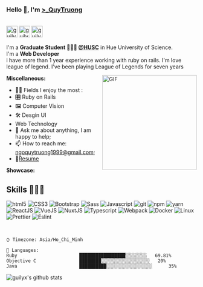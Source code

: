
### Hello 👋, I'm [>_QuyTruong](https://www.facebook.com/NgoQuyTruongg/) 

<br/>
<a href="https://www.facebook.com/NgoQuyTruongg/">
  <img align="left" alt="guilyx's Meta" width="30px" src="https://image.flaticon.com/icons/svg/2111/2111342.svg" />
</a>
<a href="https://www.instagram.com/nqoquytruonq/">
  <img align="left" alt="guilyx's Instagram" width="30px" src="https://image.flaticon.com/icons/svg/2111/2111421.svg" />
</a>
<a href="#">
  <img align="left" alt="guilyx's Codingames" width="30px" src="https://image.flaticon.com/icons/svg/2010/2010522.svg" />
</a> <br /> <br />

I'm a **Graduate Student 👨🏽‍💼 [@HUSC](http://husc.hueuni.edu.vn/)** in Hue University of Science. <br />
I'm a **Web Developer**  <br />
i have more than 1 year experience working with ruby on rails.
I'm love league of legend. I've been playing League of Legends for seven years<br />

  <img align="right" alt="GIF" src="https://c.tenor.com/kFNtXOJGyooAAAAC/azura-bonk-azura.gif" width="250px"/>
  
**Miscellaneous:**

  - 🤹🏽 Fields I enjoy the most : 
  - 🎛 Ruby on Rails
  - 🖼 Computer Vision
  - 🛠 Desgin UI
  - Web Technology
  - 💬 Ask me about anything, I am happy to help;
  - 📫 How to reach me: <ngoquytruong1999@gmail.com>;
  - 📝[Resume](ngoquytruong1999@gmail.com)

**Showcase:**
## Skills 👨🏻‍💻

<p>
  <img alt="html5" src="https://img.shields.io/badge/-HTML5-E34F26?style=flat-square&logo=html5&logoColor=white" />
  <img alt="CSS3" src="https://img.shields.io/badge/-CSS3-0969da?style=flat-square&logo=CSS3&logoColor=white" />
  <img alt="Bootstrap" src="https://img.shields.io/badge/-Bootstrap-8250df?style=flat-square&logo=bootstrap&logoColor=white" />
  <img alt="Sass" src="https://img.shields.io/badge/-Sass-CC6699?style=flat-square&logo=sass&logoColor=white" />
  <img alt="Javascript" src="https://img.shields.io/badge/-Javascript-EFD81D?style=flat-square&logo=javascript&logoColor=white" />
  <img alt="git" src="https://img.shields.io/badge/-Git-F05032?style=flat-square&logo=git&logoColor=white" />
  <img alt="npm" src="https://img.shields.io/badge/-NPM-CB3837?style=flat-square&logo=npm&logoColor=white" />
  <img alt="yarn" src="https://img.shields.io/badge/-Yarn-2B8EBB?style=flat-square&logo=yarn&logoColor=white" />
  <img alt="ReactJS" src="https://img.shields.io/badge/-ReactJS-5ED3F3?style=flat-square&logo=react&logoColor=white" />
  <img alt="VueJS" src="https://img.shields.io/badge/-VueJS-3FB883?style=flat-square&logo=vue.js&logoColor=white" /> 
  <img alt="NuxtJS" src="https://img.shields.io/badge/-NuxtJS-00c58e?style=flat-square&logo=nuxt.js&logoColor=white" />
  <img alt="Typescript" src="https://img.shields.io/badge/-Typescript-2F74C0?style=flat-square&logo=typescript&logoColor=white" />
  <img alt="Webpack" src="https://img.shields.io/badge/-Webpack-8DD6F9?style=flat-square&logo=webpack&logoColor=white" />
  <img alt="Docker" src="https://img.shields.io/badge/-Docker-46a2f1?style=flat-square&logo=docker&logoColor=white" />
  <img alt="Linux" src="https://img.shields.io/badge/-Linux-FCC624?style=flat-square&logo=linux&logoColor=white" />
  <img alt="Prettier" src="https://img.shields.io/badge/-Prettier-F7B93E?style=flat-square&logo=prettier&logoColor=white" />
  <img alt="Eslint" src="https://img.shields.io/badge/-Eslint-4A32C3?style=flat-square&logo=eslint&logoColor=white" />
</p>

<br/>

```text
⌚︎ Timezone: Asia/Ho_Chi_Minh

💬 Languages: 
Ruby                       █████████████████░░░░░░░░   69.81% 
Objective C                ████████░░░░░░░░░░░░░░░░░░   20% 
Java                       ██████████░░░░░░░░░░░░░░░░░      35% 
```


![guilyx's github stats](https://github-readme-stats.vercel.app/api?username=chuong1928&show_icons=true&hide_border=true)

